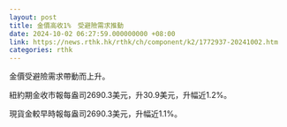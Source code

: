 ```yaml
---
layout: post
title: 金價高收1%　受避險需求推動
date: 2024-10-02 06:27:59.000000000 +08:00
link: https://news.rthk.hk/rthk/ch/component/k2/1772937-20241002.htm
categories: rthk
---
```


金價受避險需求帶動而上升。

紐約期金收市報每盎司2690.3美元，升30.9美元，升幅近1.2%。

現貨金較早時報每盎司2690.3美元，升幅近1.1%。
